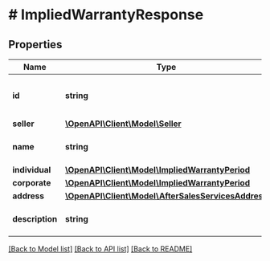 # # ImpliedWarrantyResponse

## Properties

Name | Type | Description | Notes
------------ | ------------- | ------------- | -------------
**id** | **string** | The ID of the implied warranty definition. | [optional]
**seller** | [**\OpenAPI\Client\Model\Seller**](Seller.md) |  | [optional]
**name** | **string** | Implied warranty name. | [optional]
**individual** | [**\OpenAPI\Client\Model\ImpliedWarrantyPeriod**](ImpliedWarrantyPeriod.md) |  | [optional]
**corporate** | [**\OpenAPI\Client\Model\ImpliedWarrantyPeriod**](ImpliedWarrantyPeriod.md) |  | [optional]
**address** | [**\OpenAPI\Client\Model\AfterSalesServicesAddress**](AfterSalesServicesAddress.md) |  | [optional]
**description** | **string** | Implied warranty description. | [optional]

[[Back to Model list]](../../README.md#models) [[Back to API list]](../../README.md#endpoints) [[Back to README]](../../README.md)
